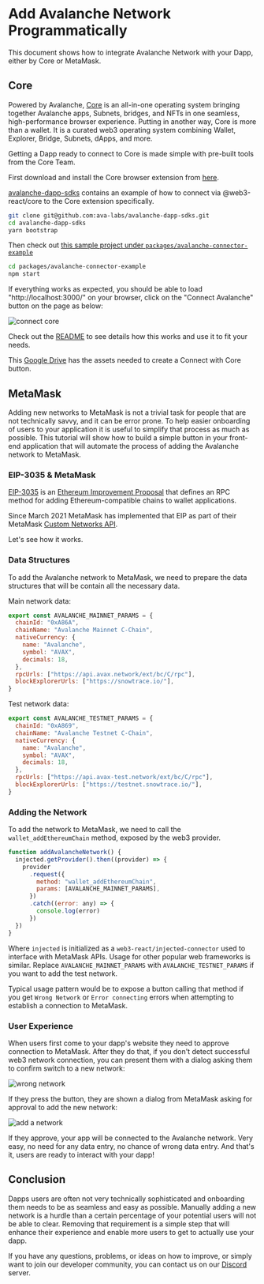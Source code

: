 # Add Avalanche Network Programmatically

This document shows how to integrate Avalanche Network with your Dapp, either by Core or MetaMask.

## Core

Powered by Avalanche,
[Core](https://medium.com/avalancheavax/ava-labs-releases-core-an-all-in-one-web3-operating-system-for-avalanche-a844eb822887)
is an all-in-one operating system bringing together Avalanche apps, Subnets,
bridges, and NFTs in one seamless, high-performance browser experience. Putting
in another way, Core is more than a wallet. It is a curated web3 operating
system combining Wallet, Explorer, Bridge, Subnets, dApps, and more.

Getting a Dapp ready to connect to Core is made simple with pre-built tools from the Core Team.

First download and install the Core browser extension from [here](https://chrome.google.com/webstore/detail/core/agoakfejjabomempkjlepdflaleeobhb).

[avalanche-dapp-sdks](https://github.com/ava-labs/avalanche-dapp-sdks) contains
an example of how to connect via @web3-react/core to the Core extension
specifically.

```sh
git clone git@github.com:ava-labs/avalanche-dapp-sdks.git
cd avalanche-dapp-sdks
yarn bootstrap
```

Then check out [this sample project under `packages/avalanche-connector-example`](https://github.com/ava-labs/avalanche-dapp-sdks/tree/alpha-release/packages/avalanche-connector-example#readme)

```sh
cd packages/avalanche-connector-example
npm start
```

If everything works as expected, you should be able to load
"http://localhost:3000/" on your browser, click on the "Connect Avalanche"
button on the page as below:

![connect core](/img/connect-core.jpeg)

Check out the
[README](https://github.com/ava-labs/avalanche-dapp-sdks/tree/alpha-release/packages/avalanche-connector-example#readme)
to see details how this works and use it to fit your needs.

This [Google
Drive](https://drive.google.com/drive/folders/1pQ98mIs65ET9JBGThzAAlGKv85BuQCAu?usp=sharing)
has the assets needed to create a Connect with Core button.

## MetaMask

Adding new networks to MetaMask is not a trivial task for people that are not
technically savvy, and it can be error prone. To help easier onboarding of users
to your application it is useful to simplify that process as much as possible.
This tutorial will show how to build a simple button in your front-end
application that will automate the process of adding the Avalanche network to
MetaMask.

### EIP-3035 & MetaMask

[EIP-3035](https://eips.ethereum.org/EIPS/eip-3085) is an [Ethereum Improvement
Proposal](https://eips.ethereum.org/) that defines an RPC method for adding
Ethereum-compatible chains to wallet applications.

Since March 2021 MetaMask has implemented that EIP as part of their MetaMask [Custom Networks API](https://consensys.net/blog/metamask/connect-users-to-layer-2-networks-with-the-metamask-custom-networks-api/).

Let's see how it works.

### Data Structures

To add the Avalanche network to MetaMask, we need to prepare the data structures
that will be contain all the necessary data.

Main network data:

```javascript
export const AVALANCHE_MAINNET_PARAMS = {
  chainId: "0xA86A",
  chainName: "Avalanche Mainnet C-Chain",
  nativeCurrency: {
    name: "Avalanche",
    symbol: "AVAX",
    decimals: 18,
  },
  rpcUrls: ["https://api.avax.network/ext/bc/C/rpc"],
  blockExplorerUrls: ["https://snowtrace.io/"],
}
```

Test network data:

```javascript
export const AVALANCHE_TESTNET_PARAMS = {
  chainId: "0xA869",
  chainName: "Avalanche Testnet C-Chain",
  nativeCurrency: {
    name: "Avalanche",
    symbol: "AVAX",
    decimals: 18,
  },
  rpcUrls: ["https://api.avax-test.network/ext/bc/C/rpc"],
  blockExplorerUrls: ["https://testnet.snowtrace.io/"],
}
```

### Adding the Network

To add the network to MetaMask, we need to call the `wallet_addEthereumChain`
method, exposed by the web3 provider.

```javascript
function addAvalancheNetwork() {
  injected.getProvider().then((provider) => {
    provider
      .request({
        method: "wallet_addEthereumChain",
        params: [AVALANCHE_MAINNET_PARAMS],
      })
      .catch((error: any) => {
        console.log(error)
      })
  })
}
```

Where `injected` is initialized as a `web3-react/injected-connector` used to
interface with MetaMask APIs. Usage for other popular web frameworks is similar.
Replace `AVALANCHE_MAINNET_PARAMS` with `AVALANCHE_TESTNET_PARAMS` if you want
to add the test network.

Typical usage pattern would be to expose a button calling that method if you get
`Wrong Network` or `Error connecting` errors when attempting to establish a
connection to MetaMask.

### User Experience

When users first come to your dapp's website they need to approve connection to
MetaMask. After they do that, if you don't detect successful web3 network
connection, you can present them with a dialog asking them to confirm switch to
a new network:

![wrong network](/img/add-avalanche-to-metamask-01-wrong-network.png)

If they press the button, they are shown a dialog from MetaMask asking for approval to add the new network:

![add a network](/img/add-avalanche-to-metamask-02-add-network.png)

If they approve, your app will be connected to the Avalanche network. Very easy,
no need for any data entry, no chance of wrong data entry. And that's it, users
are ready to interact with your dapp!

## Conclusion

Dapps users are often not very technically sophisticated and onboarding them
needs to be as seamless and easy as possible. Manually adding a new network is a
hurdle than a certain percentage of your potential users will not be able to
clear. Removing that requirement is a simple step that will enhance their
experience and enable more users to get to actually use your dapp.

If you have any questions, problems, or ideas on how to improve, or simply want
to join our developer community, you can contact us on our
[Discord](https://chat.avalabs.org/) server.
